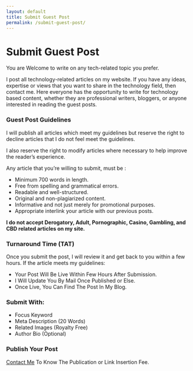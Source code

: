 ```yaml
---
layout: default
title: Submit Guest Post
permalink: /submit-guest-post/
---
```


<h1>Submit Guest Post</h1>

You are Welcome to write on any tech-related topic you prefer.

I post all technology-related articles on my website. If you have any ideas, expertise or views that you want to share in the technology field, then contact me. Here everyone has the opportunity to write for technology based content, whether they are professional writers, bloggers, or anyone interested in reading the guest posts.

<h3>Guest Post Guidelines</h3>

I will publish all articles which meet my guidelines but reserve the right to decline articles that I do not feel meet the guidelines.

I also reserve the right to modify articles where necessary to help improve the reader’s experience.

Any article that you’re willing to submit, must be :

<ul>
<li>Minimum 700 words in length.</li>
<li>Free from spelling and grammatical errors.</li>
<li>Readable and well-structured.</li>
<li>Original and non-plagiarized content.</li>
<li>Informative and not just merely for promotional purposes.</li>
<li>Appropriate interlink your article with our previous posts.</li>
</ul>

<strong>I do not accept Derogatory, Adult, Pornographic, Casino, Gambling, and CBD related articles on my site.</strong>

<h3>Turnaround Time (TAT)</h3>

Once you submit the post, I will review it and get back to you within a few hours. If the article meets my guidelines:

<ul>
<li>Your Post Will Be Live Within Few Hours After Submission.</li>
<li>I Will Update You By Mail Once Published or Else.</li>
<li>Once Live, You Can Find The Post In My Blog.</li>
</ul>

<h3>Submit With:</h3>

<ul>
<li>Focus Keyword</li>
<li>Meta Description (20 Words)</li>
<li>Related Images (Royalty Free)</li>
<li>Author Bio (Optional)</li>
</ul>

<h3>Publish Your Post</h3>

<a href="https://www.getonline123.com/contact-me/">Contact Me</a> To Know The Publication or Link Insertion Fee.